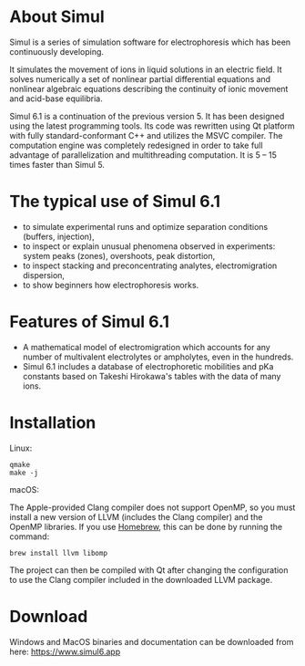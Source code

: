 About Simul
======================

Simul is a series of simulation software for electrophoresis which has been
continuously developing.

It simulates the movement of ions in liquid solutions in an electric field. It
solves numerically a set of nonlinear partial differential equations and
nonlinear algebraic equations describing the continuity of ionic movement and
acid-base equilibria.

Simul 6.1 is a continuation of the previous version 5. It has been designed
using the latest programming tools. Its code was rewritten using Qt platform
with fully standard-conformant C++ and utilizes the MSVC compiler. The
computation engine was completely redesigned in order to take full advantage of
parallelization and multithreading computation. It is 5 – 15 times faster than
Simul 5.

The typical use of Simul 6.1
============================

-    to simulate experimental runs and optimize separation conditions (buffers, injection),
-    to inspect or explain unusual phenomena observed in experiments: system peaks (zones), overshoots, peak distortion,
-    to inspect stacking and preconcentrating analytes, electromigration dispersion,
-    to show beginners how electrophoresis works.

Features of Simul 6.1
=====================

-    A mathematical model of electromigration which accounts for any number of multivalent electrolytes or ampholytes, even in the hundreds.
-    Simul 6.1 includes a database of electrophoretic mobilities and pKa constants based on Takeshi Hirokawa's tables with the data of many ions.


Installation
============

Linux:

```
qmake
make -j
```

macOS:

The Apple-provided Clang compiler does not support OpenMP, so you must install a new version of LLVM (includes the Clang compiler) and the OpenMP
libraries. If you use [Homebrew](https://brew.sh), this can be done by running the command:

```
brew install llvm libomp
```

The project can then be compiled with Qt after changing the configuration to use the Clang compiler included in the downloaded LLVM package.

Download
========
Windows and MacOS binaries and documentation can be downloaded from here:
https://www.simul6.app



